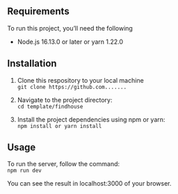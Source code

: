 ## Requirements

To run this project, you’ll need the following
- Node.js 16.13.0 or later or yarn 1.22.0

## Installation
1. Clone this respository to your local machine <br>
`git clone https://github.com.......`

2. Navigate to the project directory: <br>
`cd template/findhouse`

3. Install the project dependencies using npm or yarn: <br>
`npm install or yarn install`

## Usage

To run the server, follow the command: <br>
`npm run dev`

You can see the result in localhost:3000 of your browser.
